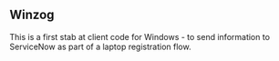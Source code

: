 Winzog
---

This is a first stab at client code for Windows - to send information to ServiceNow as part of a laptop registration flow.

